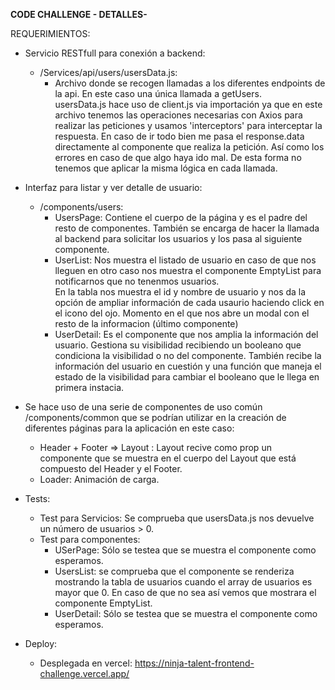 **CODE CHALLENGE - DETALLES-**

REQUERIMIENTOS:
- Servicio RESTfull para conexión a backend:<br>
    - /Services/api/users/usersData.js:
        - Archivo donde se recogen llamadas a los diferentes endpoints de la api. En este caso una única llamada a getUsers.<br>
        usersData.js hace uso de client.js via importación ya que en este archivo tenemos las operaciones necesarias con Axios para realizar las peticiones y usamos 'interceptors' para interceptar la respuesta. En caso de ir todo bien me pasa el response.data directamente al componente que realiza la petición. Así como los errores en caso de que algo haya ido mal. De esta forma no tenemos que aplicar la misma lógica en cada llamada.<br>
- Interfaz para listar y ver detalle de usuario:<br>
    - /components/users:
        - UsersPage: Contiene el cuerpo de la página y es el padre del resto de componentes. También se encarga de hacer la llamada al backend para solicitar los usuarios y los pasa al siguiente componente.
        - UserList: Nos muestra el listado de usuario en caso de que nos lleguen en otro caso nos muestra el componente EmptyList para notificarnos que no tenenmos usuarios. <br>
        En la tabla nos muestra el id y nombre de usuario y nos da la opción de ampliar información de cada usaurio haciendo click en el icono del ojo. Momento en el que nos abre un modal con el resto de la informacion (último componente)
        - UserDetail: Es el componente que nos amplia la información del usuario. Gestiona su visibilidad recibiendo un booleano que condiciona la visibilidad o no del componente. También recibe la información del usuario en cuestión y una función que maneja el estado de la visibilidad para cambiar el booleano que le llega en primera instacia.

- Se hace uso de una serie de componentes de uso común /components/common que se podrían utilizar en la creación de diferentes páginas para la aplicación en este caso:
    - Header + Footer => Layout : Layout recive como prop un componente que se muestra en el cuerpo del Layout que está compuesto del Header y el Footer.
    - Loader: Animación de carga.

- Tests: 
    - Test para Servicios: Se comprueba que usersData.js nos devuelve un número de usuarios > 0.
    - Test para componentes: 
        - USerPage: Sólo se testea que se muestra el componente como esperamos.
        - UsersList: se comprueba que el componente se renderiza mostrando la tabla de usuarios cuando el array de usuarios es mayor que 0. En caso de que no sea así vemos que mostrara el componente EmptyList.
        - UserDetail: Sólo se testea que se muestra el componente como esperamos.

- Deploy: 
    - Desplegada en vercel: https://ninja-talent-frontend-challenge.vercel.app/